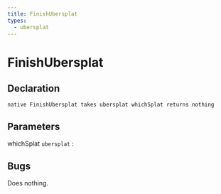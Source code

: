 ```yaml
---
title: FinishUbersplat
types:
  - ubersplat
---
```


# FinishUbersplat

## Declaration

```jass
native FinishUbersplat takes ubersplat whichSplat returns nothing
```

## Parameters
whichSplat `ubersplat`
: 

## Bugs 
Does nothing.
